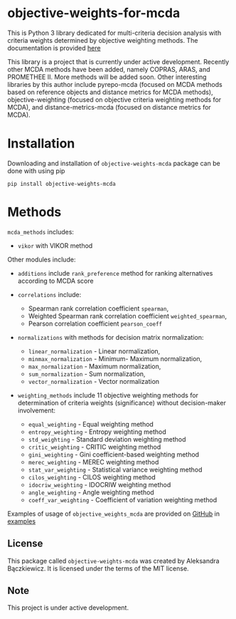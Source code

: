 # objective-weights-for-mcda

This is Python 3 library dedicated for multi-criteria decision analysis with criteria weights determined by objective weighting methods.
The documentation is provided [here](https://objective-weights-for-mcda.readthedocs.io/en/latest/)

This library is a project that is currently under active development. Recently other MCDA methods have been added, namely COPRAS, ARAS, 
and PROMETHEE II. More methods will be added soon. Other interesting libraries by this author include pyrepo-mcda (focused on MCDA methods 
based on reference objects and distance metrics for MCDA methods), objective-weighting (focused on objective criteria weighting methods for MCDA), 
and distance-metrics-mcda (focused on distance metrics for MCDA).

# Installation
Downloading and installation of `objective-weights-mcda` package can be done with using pip

```
pip install objective-weights-mcda
```

# Methods
`mcda_methods` includes:
- `vikor` with VIKOR method

Other modules include:
- `additions` include `rank_preference` method for ranking alternatives according to MCDA score

- `correlations` include: 
	- Spearman rank correlation coefficient `spearman`, 
	- Weighted Spearman rank correlation coefficient `weighted_spearman`,
	- Pearson correlation coefficient `pearson_coeff`
	
- `normalizations` with methods for decision matrix normalization:
	- `linear_normalization` - Linear normalization,
	- `minmax_normalization` - Minimum- Maximum normalization,
	- `max_normalization` - Maximum normalization,
	- `sum_normalization` - Sum normalization,
	- `vector_normalization` - Vector normalization
	
- `weighting_methods` include 11 objective weighting methods for determination of criteria weights (significance) without decision-maker involvement:
	- `equal_weighting` - Equal weighting method
	- `entropy_weighting` - Entropy weighting method
	- `std_weighting` - Standard deviation weighting method
	- `critic_weighting` - CRITIC weighting method
	- `gini_weighting` - Gini coefficient-based weighting method
	- `merec_weighting` - MEREC weighting method
	- `stat_var_weighting` - Statistical variance weighting method
	- `cilos_weighting` - CILOS weighting method
	- `idocriw_weighting` - IDOCRIW weighting method
	- `angle_weighting` - Angle weighting method
	- `coeff_var_weighting` - Coefficient of variation weighting method
	
Examples of usage of `objective_weights_mcda` are provided on [GitHub](https://github.com/energyinpython/objective-weights-for-mcda) in [examples](https://github.com/energyinpython/objective-weights-for-mcda/tree/main/examples)

## License
This package called `objective-weights-mcda` was created by Aleksandra Bączkiewicz. It is licensed under the terms of the MIT license.

## Note
This project is under active development.
